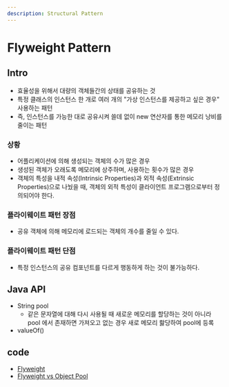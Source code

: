 ```yaml
---
description: Structural Pattern
---
```


# Flyweight Pattern

## Intro

* 효율성을 위해서 대량의 객체들간의 상태를 공유하는 것
* 특정 클래스의 인스턴스 한 개로 여러 개의 "가상 인스턴스를 제공하고 싶은 경우" 사용하는 패턴
* 즉, 인스턴스를 가능한 대로 공유시켜 쓸데 없이 new 연산자를 통한 메모리 낭비를 줄이는 패턴

### 상황

* 어플리케이션에 의해 생성되는 객체의 수가 많은 경우
* 생성된 객체가 오래도록 메모리에 상주하며, 사용하는 횟수가 많은 경우
* 객체의 특성을 내적 속성(Intrinsic Properties)과 외적 속성(Extrinsic Properties)으로 나눴을 때, 객체의 외적 특성이 클라이언트 프로그램으로부터 정의되어야 한다.

### 플라이웨이트 패턴 장점

* 공유 객체에 의해 메모리에 로드되는 객체의 개수를 줄일 수 있다.

### 플라이웨이트 패턴 단점

* 특정 인스턴스의 공유 컴포넌트를 다르게 행동하게 하는 것이 불가능하다.

## Java API

* String pool
	* 같은 문자열에 대해 다시 사용될 때 새로운 메모리를 할당하는 것이 아니라 pool 에서 존재하면 가져오고 없는 경우 새로 메모리 핧당하여 pool에 등록
* valueOf()

## code

* [Flyweight](https://github.com/SeokRae/java-in-action/tree/master/java-in-design/src/main/java/com/example/flyweight)
* [Flyweight vs Object Pool](https://stackoverflow.com/questions/30422525/what-are-the-differences-between-flyweight-and-object-pool-patterns)
